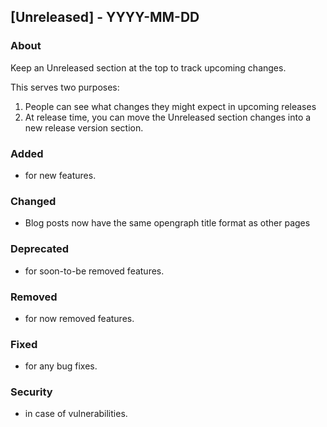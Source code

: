 ## [Unreleased] - YYYY-MM-DD

### About

Keep an Unreleased section at the top to track upcoming changes.

This serves two purposes:

1. People can see what changes they might expect in upcoming releases
2. At release time, you can move the Unreleased section changes into a new release version section.

### Added
- for new features.

### Changed
- Blog posts now have the same opengraph title format as other pages

### Deprecated
- for soon-to-be removed features.

### Removed
- for now removed features.

### Fixed
- for any bug fixes.

### Security
- in case of vulnerabilities.
